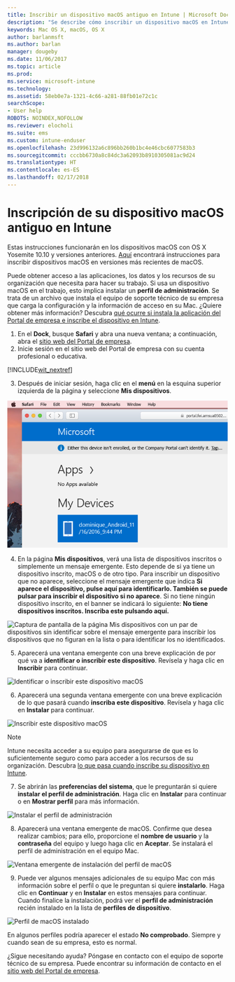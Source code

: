 ```yaml
---
title: Inscribir un dispositivo macOS antiguo en Intune | Microsoft Docs
description: "Se describe cómo inscribir un dispositivo macOS en Intune."
keywords: Mac OS X, macOS, OS X
author: barlanmsft
ms.author: barlan
manager: dougeby
ms.date: 11/06/2017
ms.topic: article
ms.prod: 
ms.service: microsoft-intune
ms.technology: 
ms.assetid: 58eb0e7a-1321-4c66-a281-88fb01e72c1c
searchScope:
- User help
ROBOTS: NOINDEX,NOFOLLOW
ms.reviewer: elocholi
ms.suite: ems
ms.custom: intune-enduser
ms.openlocfilehash: 23d996132a6c896bb260b1bc4e46cbc6077583b3
ms.sourcegitcommit: cccbb6730a8c84dc3a62093b8910305081ac9d24
ms.translationtype: HT
ms.contentlocale: es-ES
ms.lasthandoff: 02/17/2018
---
```

# <a name="enroll-your-legacy-macos-device-in-intune"></a>Inscripción de su dispositivo macOS antiguo en Intune

Estas instrucciones funcionarán en los dispositivos macOS con OS X Yosemite 10.10 y versiones anteriores. [Aquí](enroll-your-device-in-intune-macos-cp.md) encontrará instrucciones para inscribir dispositivos macOS en versiones más recientes de macOS.

Puede obtener acceso a las aplicaciones, los datos y los recursos de su organización que necesita para hacer su trabajo. Si usa un dispositivo macOS en el trabajo, esto implica instalar un __perfil de administración__. Se trata de un archivo que instala el equipo de soporte técnico de su empresa que carga la configuración y la información de acceso en su Mac. ¿Quiere obtener más información? Descubra [qué ocurre si instala la aplicación del Portal de empresa e inscribe el dispositivo en Intune](what-happens-if-you-install-the-company-portal-app-and-enroll-your-device-in-intune-ios.md).

1. En el __Dock__, busque __Safari__ y abra una nueva ventana; a continuación, abra el [sitio web del Portal de empresa](https://portal.manage.microsoft.com#HelpDeskDialog).
2. Inicie sesión en el sitio web del Portal de empresa con su cuenta profesional o educativa.

  [!INCLUDE[wit_nextref](includes/end-user-password-guidance.md)]

3. Después de iniciar sesión, haga clic en el **menú** en la esquina superior izquierda de la página y seleccione **Mis dispositivos**.

 ![Captura de pantalla de la página de inicio del portal web en la que se muestra que aún no se puede instalar ninguna aplicación, con un botón Mis dispositivos debajo.](./media/macOS_enroll_001_landing_page.png)

4. En la página __Mis dispositivos__, verá una lista de dispositivos inscritos o simplemente un mensaje emergente. Esto depende de si ya tiene un dispositivo inscrito, macOS o de otro tipo. Para inscribir un dispositivo que no aparece, seleccione el mensaje emergente que indica __Si aparece el dispositivo, pulse aquí para identificarlo. También se puede pulsar para inscribir el dispositivo si no aparece__. Si no tiene ningún dispositivo inscrito, en el banner se indicará lo siguiente: **No tiene dispositivos inscritos. Inscriba este pulsando aquí.**

  ![Captura de pantalla de la página Mis dispositivos con un par de dispositivos sin identificar sobre el mensaje emergente para inscribir los dispositivos que no figuran en la lista o para identificar los no identificados.](./media/macOS_enroll_002_tap_here_banner.png)

5. Aparecerá una ventana emergente con una breve explicación de por qué va a __identificar o inscribir este dispositivo__. Revísela y haga clic en __Inscribir__ para continuar.

 ![Identificar o inscribir este dispositivo macOS](./media/macOS_enroll_003_IDenroll_popup.png)

6. Aparecerá una segunda ventana emergente con una breve explicación de lo que pasará cuando __inscriba este dispositivo__. Revísela y haga clic en __Instalar__ para continuar.

 ![Inscribir este dispositivo macOS](./media/macOS_enroll_004_enroll_popup.png)

  > [!NOTE]
  > Intune necesita acceder a su equipo para asegurarse de que es lo suficientemente seguro como para acceder a los recursos de su organización. Descubra [lo que pasa cuando inscribe su dispositivo en Intune](what-happens-if-you-install-the-Company-Portal-app-and-enroll-your-device-in-intune-ios.md).

7. Se abrirán las __preferencias del sistema__, que le preguntarán si quiere __instalar el perfil de administración__. Haga clic en __Instalar__ para continuar o en __Mostrar perfil__ para más información.

 ![Instalar el perfil de administración](./media/macOS_enroll_005_sysprefs_mgmt_profile.png)

8. Aparecerá una ventana emergente de macOS. Confirme que desea realizar cambios; para ello, proporcione el __nombre de usuario__ y la __contraseña__ del equipo y luego haga clic en __Aceptar__. Se instalará el perfil de administración en el equipo Mac.

 ![Ventana emergente de instalación del perfil de macOS](./media/macOS_enroll_006_sysprefs_admin_login.png)

9. Puede ver algunos mensajes adicionales de su equipo Mac con más información sobre el perfil o que le preguntan si quiere __instalarlo__. Haga clic en __Continuar__ y en __Instalar__ en estos mensajes para continuar. Cuando finalice la instalación, podrá ver el __perfil de administración__ recién instalado en la lista de __perfiles de dispositivo__.

 ![Perfil de macOS instalado](./media/macOS_enroll_007_sysprefs_installed_profile.png)

En algunos perfiles podría aparecer el estado **No comprobado**. Siempre y cuando sean de su empresa, esto es normal.

¿Sigue necesitando ayuda? Póngase en contacto con el equipo de soporte técnico de su empresa. Puede encontrar su información de contacto en el [sitio web del Portal de empresa](https://portal.manage.microsoft.com#HelpDeskDialog).
